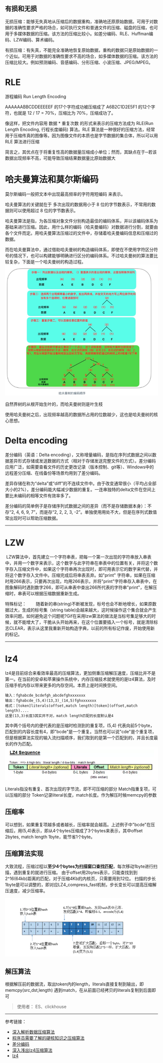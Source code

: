 ## 有损和无损

无损压缩：能够无失真地从压缩后的数据重构，准确地还原原始数据。可用于对数据的准确性要求严格的场合，如可执行文件和普通文件的压缩、磁盘的压缩，也可用于多媒体数据的压缩。该方法的压缩比较小。如差分编码、RLE、Huffman编码、LZW编码、算术编码。

有损压缩：有失真，不能完全准确地恢复原始数据，重构的数据只是原始数据的一个近似。可用于对数据的准确性要求不高的场合，如多媒体数据的压缩。该方法的压缩比较大。例如预测编码、音感编码、分形压缩、小波压缩、JPEG/MPEG。



# RLE

游程编码 Run Length Encoding

AAAAAABBCDDEEEEEF 的17个字符成功被压缩成了 A6B2C1D2E5F1 的12个字符，也就是 12 / 17 = 70%，压缩比为 70%，压缩成功了。

像这样，把文件内容用 数据 * 重复次数 的形式来表示的压缩方法成为 RLE(Run Length Encoding, 行程长度编码) 算法。RLE 算法是一种很好的压缩方法，经常用于压缩传真的图像等。因为图像文件的本质也是字节数据的集合体，所以可以用 RLE 算法进行压缩

简言之，其优点在于将重复性高的数据量压缩成小单位；然而，其缺点在于─若该数据出现频率不高，可能导致压缩结果数据量比原始数据大

# 哈夫曼算法和莫尔斯编码

莫尔斯编码一般把文本中出现最高频率的字符用短编码 来表示。

哈夫曼算法的关键就在于 多次出现的数据用小于 8 位的字节数表示，不常用的数据则可以使用超过 8 位的字节数表示。

哈夫曼算法是指，为各压缩对象文件分别构造最佳的编码体系，并以该编码体系为基础来进行压缩。因此，用什么样的编码（哈夫曼编码）对数据进行分割，就要由各个文件而定。用哈夫曼算法压缩过的文件中，存储着哈夫曼编码信息和压缩过的数据。

而在哈夫曼算法中，通过借助哈夫曼树的构造编码体系，即使在不使用字符区分符号的情况下，也可以构建能够明确进行区分的编码体系。不过哈夫曼树的算法要比较复杂，下面是一个哈夫曼树的构造过程。
![](.压缩算法_images/38eb3c40.png)

自然界树的从根开始生叶的，而哈夫曼树则是叶生枝

使用哈夫曼树之后，出现频率越高的数据所占用的位数越少，这也是哈夫曼树的核心思想。

# Delta encoding
差分编码（英语：Delta encoding），又称增量编码，是指在序列式数据之间以数据差异形式存储或发送数据的方式（相对于存储发送完整文件的方式）。差分编码应用广泛，如需要查看文件的历史更改记录（版本控制、git等）、Windows中的远程差分压缩、在线备份等场景均用到了差分编码。

差异存储在称为“delta”或“diff”的不连续文件中。由于改变通常很小（平均占全部大小的2%），差分编码能大幅减少数据的重复。一连串独特的delta文件在空间上要比未编码的相等文件有效率多了。

差分编码的简单例子是存储序列式数据之间的差异（而不是存储数据本身）：不存“2, 4, 6, 9, 7”，而是存“2, 2, 2, 3, -2”。单独使用用处不大，但是在序列式数值常出现时可以帮助压缩数据。


---
# LZW

 LZW算法中，首先建立一个字符串表，把每一个第一次出现的字符串放入串表中，并用一个数字来表示，这个数字与此字符串在串表中的位置有关，并将这个数字存入压缩文件中，如果这个字符串再次出现时，即可用表示它的数字来代替，并将这个数字存入文件中。压缩完成后将串表丢弃。如"print" 字符串，如果在压缩时用266表示，只要再次出现，均用266表示，并将"print"字符串存入串表中，在图象解码时遇到数字266，即可从串表中查出266所代表的字符串"print"，在解压缩时，串表可以根据压缩数据重新生成。

特殊标记：
       随着新的串(string)不断被发现，标号也会不断地增长，如果原数据过大，生成的标号集（string table)会越来越大，这时候操作这个集合就会产生效率问题。如何避免这个问题呢?Gif在采用lzw算法的做法是当标号集足够大的时候，就不能增大了，干脆从头开始再来，在这个位置要插入一个标号，就是清除标志CLEAR，表示从这里我重新开始构造字典，以前的所有标记作废，开始使用新的标记。

---
# lz4
lz4是目前综合来看效率最高的压缩算法，更加侧重压缩解压速度，压缩比并不是第一。在当前的安卓和苹果操作系统中，内存压缩技术就使用的是lz4算法，及时压缩手机内存以带来更多的内存空间。本质上是时间换空间。

```
输入：fghabcde_bcdefgh_abcdefghxxxxxxx
输出：fghabcde_(5,4)(13,3)_(14,5)fghxxxxxxx
格式：[token]literals(offset,match length)[token](offset,match length)....
这里(13,3)长度3其实并不对，match length匹配的长度默认是4
```

其中两个括号内的便代表的是压缩时检测到的重复项，(5,4) 代表向前5个byte，匹配到的内容长度有4，即"bcde"是一个重复。当然也可以说"cde"是个重复项，但是根据算法实现的输入流扫描顺序，我们取到的是第一个匹配到的，并且长度最长的作为匹配。
![](.压缩算法_images/44c3518a.png)

Literals指没有重复、首次出现的字节流，即不可压缩的部分
Match指重复项，可以压缩的部分
Token记录literal长度，match长度。作为解压时候memcpy的参数

## 压缩率

可以想到，如果重复项越多或者越长，压缩率就会越高。上述例子中"bcde"在压缩后，用(5,4)表示，即从4个bytes压缩成了3个bytes来表示，其中offset 2bytes, match length 1byte，能节省1个byte。

## 压缩算法实现
大致流程，压缩过程以**至少4个bytes为扫描窗口查找匹配**，每次移动1byte进行扫描，遇到重复的就进行压缩。
由于offset用2bytes表示，只能查找到到2^16(64kb)距离的匹配，对于压缩4Kb的内核页，只需要用到12位。
扫描的步长1byte是可以调整的，即对应LZ4_compress_fast机制，步长变长可以提高压缩解压速度，减少压缩率。

![](.压缩算法_images/d46b5c5b.png)

## 解压算法
根据解压前的数据流，取出token内的length，literals直接复制到输出，即memcpy(src,dst,length)
遇到match，在从前面已经拷贝的literals复制到后面即可

> 使用者： ES、clickhouse

---
参考链接：

- [深入解析数据压缩算法](https://blog.csdn.net/fanyun_01/java/article/details/80211799)
- [程序员需要了解的硬核知识之压缩算法](https://segmentfault.com/a/1190000020921942#item-2-6)
- [差分编码](https://zh.wikipedia.org/wiki/%E5%B7%AE%E5%88%86%E7%B7%A8%E7%A2%BC)
- [深入浅出lz4压缩算法](https://www.jianshu.com/p/824e1cf4f920)
- [lz4](https://github.com/lz4/lz4/)
